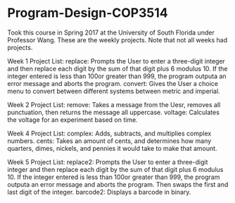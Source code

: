 # Program-Design-COP3514
Took this course in Spring 2017 at the University of South Florida under Professor Wang.
These are the weekly projects. Note that not all weeks had projects. 

Week 1 Project List:
  replace: Prompts the User to enter a three-digit integer and then replace each digit by the sum of that digit plus 6 modulus 10. If the integer entered is less than 100or greater than 999, the program outputa an error message and aborts the program.
  convert: Gives the User a choice menu to convert between different systems between metric and imperial. 

Week 2 Project List:
  remove: Takes a message from the Uesr, removes all punctuation, then returns the message all uppercase. 
  voltage: Calculates the voltage for an experiment based on time. 
  
Week 4 Project List:
  complex: Adds, subtracts, and multiplies complex numbers. 
  cents: Takes an amount of cents, and determines how many quarters, dimes, nickels, and pennies it would take to make that amount. 
  
Week 5 Project List:
  replace2: Prompts the User to enter a three-digit integer and then replace each digit by the sum of that digit plus 6 modulus 10. If the integer entered is less than 100or greater than 999, the program outputa an error message and aborts the program. Then swaps the first and last digit of the integer.
  barcode2: Displays a barcode in binary. 

